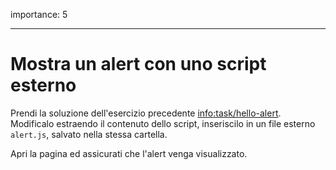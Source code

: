 importance: 5

---

# Mostra un alert con uno script esterno

Prendi la soluzione dell'esercizio precedente <info:task/hello-alert>. Modificalo estraendo il contenuto dello script, inseriscilo in un file esterno `alert.js`, salvato nella stessa cartella.

Apri la pagina ed assicurati che l'alert venga visualizzato.

